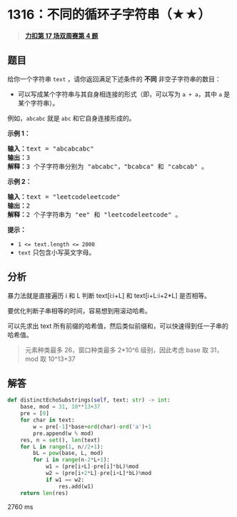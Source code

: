 # 1316：不同的循环子字符串（★★）


> <u>**[力扣第 17 场双周赛第 4 题](https://leetcode.cn/problems/distinct-echo-substrings/)**</u>

## 题目

<p>给你一个字符串 <code>text</code> ，请你返回满足下述条件的 <strong>不同</strong> 非空子字符串的数目：</p>

<ul>
<li>可以写成某个字符串与其自身相连接的形式（即，可以写为 <code>a + a</code>，其中 <code>a</code> 是某个字符串）。</li>
</ul>

<p>例如，<code>abcabc</code> 就是 <code>abc</code> 和它自身连接形成的。</p>



<p><strong>示例 1：</strong></p>

<pre><strong>输入：</strong>text = &quot;abcabcabc&quot;
<strong>输出：</strong>3
<strong>解释：</strong>3 个子字符串分别为 &quot;abcabc&quot;，&quot;bcabca&quot; 和 &quot;cabcab&quot; 。
</pre>

<p><strong>示例 2：</strong></p>

<pre><strong>输入：</strong>text = &quot;leetcodeleetcode&quot;
<strong>输出：</strong>2
<strong>解释：</strong>2 个子字符串为 &quot;ee&quot; 和 &quot;leetcodeleetcode&quot; 。
</pre>



<p><strong>提示：</strong></p>

<ul>
<li><code>1 &lt;= text.length &lt;= 2000</code></li>
<li><code>text</code> 只包含小写英文字母。</li>
</ul>


## 分析

暴力法就是直接遍历 i 和 L 判断 text[i:i+L] 和 text[i+L:i+2*L] 是否相等。

要优化判断子串相等的时间，容易想到用滚动哈希。

可以先求出 text 所有前缀的哈希值，然后类似前缀和，可以快速得到任一子串的哈希值。 

> 元素种类最多 26，窗口种类最多 2*10^6 级别，因此考虑 base 取 31，mod 取 10^13+37

## 解答

```python
def distinctEchoSubstrings(self, text: str) -> int:
    base, mod = 31, 10**13+37
    pre = [0]
    for char in text:
        w = pre[-1]*base+ord(char)-ord('a')+1
        pre.append(w % mod)
    res, n = set(), len(text)
    for L in range(1, n//2+1):
        bL = pow(base, L, mod)
        for i in range(n-2*L+1):
            w1 = (pre[i+L]-pre[i]*bL)%mod
            w2 = (pre[i+2*L]-pre[i+L]*bL)%mod
            if w1 == w2:
                res.add(w1)
    return len(res)
```
2760 ms


